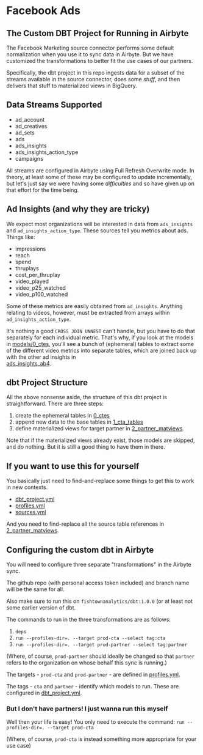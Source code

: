 # Facebook Ads
## The Custom DBT Project for Running in Airbyte

The Facebook Marketing source connector performs some default normalization when you
use it to sync data in Airbyte. But we have customized the transformations to better fit the use cases of our partners.

Specifically, the dbt project in this repo ingests data for a subset of the streams
available in the source connector, does some _stuff_, and then delivers that stuff to
materialized views in BigQuery.

## Data Streams Supported

- ad_account
- ad_creatives
- ad_sets
- ads
- ads_insights
- ads_insights_action_type
- campaigns

All streams are configured in Airbyte using Full Refresh Overwrite mode. In theory, at least some
of these may be configured to update incrementally, but let's just say we were having some _difficulties_
and so have given up on that effort for the time being.

## Ad Insights (and why they are tricky)

We expect most organizations will be interested in data from `ads_insights` and `ad_insights_action_type`.
These sources tell you metrics about ads. Things like:

- impressions
- reach
- spend
- thruplays
- cost_per_thruplay
- video_played
- video_p25_watched               
- video_p100_watched

Some of these metrics are easily obtained from `ad_insights`. 
Anything relating to videos, however, must be extracted from arrays within `ad_insights_action_type`.

It's nothing a good `CROSS JOIN UNNEST` can't handle, but you have to do that separately
for each individual metric. That's why, if you look at the models in [models/0_ctes](/models/0_ctes),
you'll see a bunch of (ephemeral) tables to extract some of the different video
metrics into separate tables, which are joined back up with the other ad insights in  
[ads_insights_ab4](/models/0_ctes/ads_insights_ab4.sql).

## dbt Project Structure

All the above nonsense aside, the structure of this dbt project is straightforward.
There are three steps:

1) create the ephemeral tables in [0_ctes](/models/0_ctes)
2) append new data to the base tables in [1_cta_tables](/models/1_cta_tables)
3) define materialized views for target partner in [2_partner_matviews](/models/2_partner_matviews).

Note that if the materialized views already exist, those models are skipped,
and do nothing. But it is still a good thing to have them in there.

## If you want to use this for yourself

You basically just need to find-and-replace some things to get this to work in new contexts.

- [dbt_project.yml](/dbt_project.yml)
- [profiles.yml](profiles.yml)
- [sources.yml](/models/sources.yml)

And you need to find-replace all the source table references in [2_partner_matviews](/models/2_partner_matviews).

## Configuring the custom dbt in Airbyte

You will need to configure three separate "transformations" in the Airbyte sync.

The github repo (with personal access token included) and branch name will be the same for all.

Also make sure to run this on `fishtownanalytics/dbt:1.0.0` (or at least not some earlier version of dbt.

The commands to run in the three transformations are as follows:

1) `deps`
2) `run --profiles-dir=. --target prod-cta --select tag:cta`
3) `run --profiles-dir=. --target prod-partner --select tag:partner`

(Where, of course, `prod-partner` should ideally be changed so that `partner`
refers to the organization on whose behalf this sync is running.)

The targets - `prod-cta` and `prod-partner` - are defined in [profiles.yml](profiles.yml).

The tags - `cta` and `partner` - identify which models to run.
These are configured in [dbt_project.yml](/dbt_project.yml).

### But I don't have partners! I just wanna run this myself

Well then your life is easy! You only need to execute the command: `run --profiles-dir=. --target prod-cta`

(Where, of course, `prod-cta` is instead something more appropriate for your use case)

